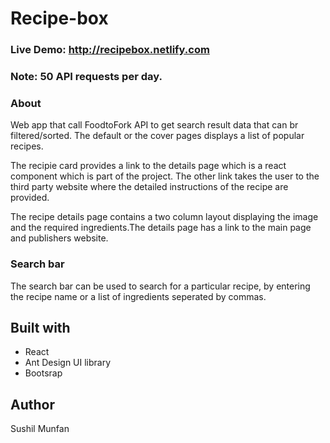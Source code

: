 # Recipe-box

### Live Demo: http://recipebox.netlify.com

### Note: 50 API requests per day. 

### About
Web app that call FoodtoFork API to get search result data that can br filtered/sorted. The default or the cover pages displays a list of popular recipes.

The recipie card provides a link to the details page which is a react component which is part of the project. The other link takes the user to the third party website where the detailed instructions of the recipe are provided.

The recipe details page contains a two column layout displaying the image and the required ingredients.The details page has a link to the main page and publishers website.

### Search bar

The search bar can be used to search for a particular recipe, by entering the recipe name or a list of ingredients seperated by commas.

## Built with
<ul>
  <li>React</li>
<li>Ant Design UI library</li>
  <li>Bootsrap</li></ul>

## Author 
Sushil Munfan




